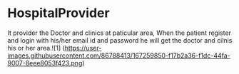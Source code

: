 # HospitalProvider
It provider the Doctor and clinics at paticular area,
When the patient register and login with his/her email id and password he will get the doctor and cilnis his or her area.![1]
(https://user-images.githubusercontent.com/86788413/167259850-f17b2a36-f1dc-44fa-9007-8eee8053f423.png)
